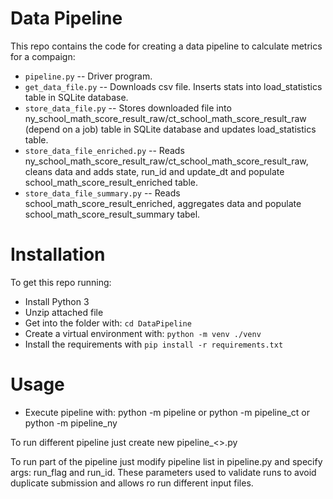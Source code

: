 # Data Pipeline

This repo contains the code for creating a data pipeline to calculate metrics for a compaign:

* `pipeline.py` -- Driver program. 
* `get_data_file.py` -- Downloads csv file. Inserts stats into load_statistics table in SQLite database.
* `store_data_file.py` -- Stores downloaded file into ny_school_math_score_result_raw/ct_school_math_score_result_raw (depend on a job) 
  table in SQLite database and updates load_statistics table.
* `store_data_file_enriched.py` -- Reads ny_school_math_score_result_raw/ct_school_math_score_result_raw,
  cleans data and adds state, run_id and update_dt and populate school_math_score_result_enriched table.
* `store_data_file_summary.py` -- Reads school_math_score_result_enriched, aggregates data and populate school_math_score_result_summary tabel.



# Installation

To get this repo running:

* Install Python 3
* Unzip attached file
* Get into the folder with: `cd DataPipeline`
* Create a virtual environment with: `python -m venv ./venv`
* Install the requirements with `pip install -r requirements.txt`


# Usage

* Execute pipeline with:
  python -m pipeline
  or 
  python -m pipeline_ct
  or 
  python -m pipeline_ny

To run different pipeline just create new pipeline_<>.py

To run part of the pipeline just modify pipeline list in pipeline.py and specify args: run_flag and run_id.
These parameters used to validate runs to avoid duplicate submission and allows ro run different input files.
